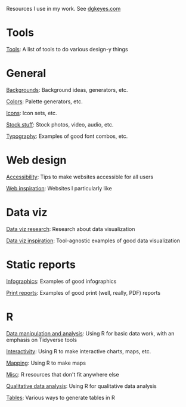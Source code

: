 Resources I use in my work. See [dgkeyes.com](https://dgkeyes.com)

# Tools

[Tools](tools.md): A list of tools to do various design-y things

# General
[Backgrounds](backgrounds.md): Background ideas, generators, etc.

[Colors](colors.md): Palette generators, etc.

[Icons](icons.md): Icon sets, etc.

[Stock stuff](stock-stuff.md): Stock photos, video, audio, etc.

[Typography](typography.md): Examples of good font combos, etc.

# Web design
[Accessibility](accessibility.md): Tips to make websites accessible for all users

[Web inspiration](web-inspiration.md): Websites I particularly like

# Data viz
[Data viz research](dataviz-research.md): Research about data visualization

[Data viz inspiration](dataviz-inspiration.md): Tool-agnostic examples of good data visualization

# Static reports
[Infographics](infographics.md): Examples of good infographics

[Print reports](print-reports.md): Examples of good print (well, really, PDF) reports

# R
[Data manipulation and analysis](r-data-analysis-and-manipulation.md): Using R for basic data work, with an emphasis on Tidyverse tools

[Interactivity](r-interactivity.md): Using R to make interactive charts, maps, etc.

[Mapping](r-mapping.md): Using R to make maps

[Misc](r-misc.md): R resources that don't fit anywhere else

[Qualitative data analysis](r-qualitative.md): Using R for qualitative data analysis

[Tables](r-tables.md): Various ways to generate tables in R
